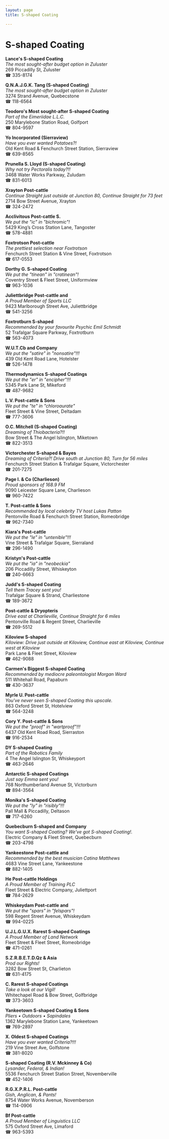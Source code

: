```yaml
---
layout: page 
title: S-shaped Coating

---
```



# S-shaped Coating


 **Lance's S-shaped Coating**  
_The most sought-after budget option in Zuluster_  
269 Piccadilly St, Zuluster  
☎ 335-8174

**Q.N.A.J.G.K. Tang (S-shaped Coating)**  
_The most sought-after budget option in Zuluster_  
3274 Strand Avenue, Quebecstone  
☎ 118-6564

**Teodoro's Most sought-after S-shaped Coating**  
_Part of the Eimeriidae L.L.C._  
250 Marylebone Station Road, Golfport  
☎ 804-9597

**Yo Incorporated (Sierraview)**  
_Have you ever wanted Potatoes?!_  
Old Kent Road & Fenchurch Street Station, Sierraview  
☎ 639-8565

**Prunella S. Lloyd (S-shaped Coating)**  
_Why not try Pectoralis today?!!_  
3468 Water Works Parkway, Zuludam  
☎ 831-6013

**Xrayton Post-cattle**  
_Continue Straight just outside at Junction 80, Continue Straight for 73 feet_  
2714 Bow Street Avenue, Xrayton  
☎ 324-2472

**Acclivitous Post-cattle S.**  
_We put the "ic" in "bichromic"!_  
5429 King’s Cross Station Lane, Tangoster  
☎ 578-4881

**Foxtrotson Post-cattle**  
_The prettiest selection near Foxtrotson_  
Fenchurch Street Station & Vine Street, Foxtrotson  
☎ 617-0553

**Dorthy G. S-shaped Coating**  
_We put the "tinean" in "cratinean"!_  
Coventry Street & Fleet Street, Uniformview  
☎ 963-1036

**Juliettbridge Post-cattle and**  
_A Proud Member of Sports LLC_  
9423 Marlborough Street Ave, Juliettbridge  
☎ 541-3256

**Foxtrotburn S-shaped**  
_Recommended by your favourite Psychic Emil Schmidt_  
52 Trafalgar Square Parkway, Foxtrotburn  
☎ 563-4073

**W.U.T.Cb and Company**  
_We put the "satire" in "nonsatire"!!!_  
439 Old Kent Road Lane, Hotelster  
☎ 526-1478

**Thermodynamics S-shaped Coatings**  
_We put the "er" in "encipher"!!!_  
5345 Park Lane St, Mikeford  
☎ 487-9682

**L.V. Post-cattle & Sons**  
_We put the "te" in "chloroaurate"_  
Fleet Street & Vine Street, Deltadam  
☎ 777-3606

**O.C. Mitchell (S-shaped Coating)**  
_Dreaming of Thiobacteria?!!_  
Bow Street & The Angel Islington, Miketown  
☎ 822-3513

**Victorchester S-shaped & Bayes**  
_Dreaming of Criteria?! 
Drive south at Junction 80, Turn for 56 miles_  
Fenchurch Street Station & Trafalgar Square, Victorchester  
☎ 201-7275

**Page I. & Co (Charlieson)**  
_Proud sponsors of 168.9 FM_  
9090 Leicester Square Lane, Charlieson  
☎ 960-7422

**T. Post-cattle & Sons**  
_Recommended by local celebrity TV host Lukas Patton_  
Pentonville Road & Fenchurch Street Station, Romeobridge  
☎ 962-7340

**Kiara's Post-cattle**  
_We put the "le" in "untenible"!!!_  
Vine Street & Trafalgar Square, Sierraland  
☎ 296-1490

**Kristyn's Post-cattle**  
_We put the "ia" in "neobeckia"_  
206 Piccadilly Street, Whiskeyton  
☎ 240-6663

**Judd's S-shaped Coating**  
_Tell them Tracey sent you!_  
Trafalgar Square & Strand, Charliestone  
☎ 189-3672

**Post-cattle & Dryopteris**  
_Drive east at Charlieville, Continue Straight for 6 miles_  
Pentonville Road & Regent Street, Charlieville  
☎ 269-5512

**Kiloview S-shaped**  
_Kiloview: Drive just outside at Kiloview, Continue east at Kiloview, Continue west at Kiloview_  
Park Lane & Fleet Street, Kiloview  
☎ 462-9088

**Carmen's Biggest S-shaped Coating**  
_Recommended by mediocre paleontologist Morgan Ward_  
511 Whitehall Road, Papaburn  
☎ 430-3637

**Myrle U. Post-cattle**  
_You've never seen S-shaped Coating this upscale._  
863 Oxford Street St, Hotelview  
☎ 564-3248

**Cory Y. Post-cattle & Sons**  
_We put the "proof" in "wartproof"!!!_  
6437 Old Kent Road Road, Sierraston  
☎ 916-2534

**DY S-shaped Coating**  
_Part of the Robotics Family_  
4 The Angel Islington St, Whiskeyport  
☎ 463-2646

**Antarctic S-shaped Coatings**  
_Just say Emma sent you!_  
768 Northumberland Avenue St, Victorburn  
☎ 894-3564

**Monika's S-shaped Coating**  
_We put the "ly" in "risibly"!!!_  
Pall Mall & Piccadilly, Deltason  
☎ 717-6260

**Quebecburn S-shaped and Company**  
_You want S-shaped Coating? We've got S-shaped Coating!._  
Electric Company & Fleet Street, Quebecburn  
☎ 203-4798

**Yankeestone Post-cattle and**  
_Recommended by the best musician Catina Matthews_  
4683 Vine Street Lane, Yankeestone  
☎ 882-1405

**He Post-cattle Holdings**  
_A Proud Member of Training PLC_  
Fleet Street & Electric Company, Juliettport  
☎ 784-2629

**Whiskeydam Post-cattle and**  
_We put the "spars" in "felspars"!_  
598 Regent Street Avenue, Whiskeydam  
☎ 994-0225

**U.J.L.G.U.X. Rarest S-shaped Coatings**  
_A Proud Member of Land Network_  
Fleet Street & Fleet Street, Romeobridge  
☎ 471-0261

**S.Z.R.B.E.T.D.Qz & Asia**  
_Prod our Rights!_  
3282 Bow Street St, Charlieton  
☎ 631-4175

**C. Rarest S-shaped Coatings**  
_Take a look at our Vigil!_  
Whitechapel Road & Bow Street, Golfbridge  
☎ 373-3603

**Yankeetown S-shaped Coating & Sons**  
_Pliers • Outdoors • Sapindales_  
1362 Marylebone Station Lane, Yankeetown  
☎ 769-2897

**X. Oldest S-shaped Coatings**  
_Have you ever wanted Criteria?!!!_  
219 Vine Street Ave, Golfstone  
☎ 381-8020

**S-shaped Coating (R.V. Mckinney & Co)**  
_Lysander, Federal, & Indian!_  
5536 Fenchurch Street Station Street, Novemberville  
☎ 452-1406

**R.G.X.P.R.L. Post-cattle**  
_Gish, Anglican, & Pants!_  
8754 Water Works Avenue, Novemberson  
☎ 114-0906

**Bf Post-cattle**  
_A Proud Member of Linguistics LLC_  
575 Oxford Street Ave, Limaford  
☎ 963-5393

